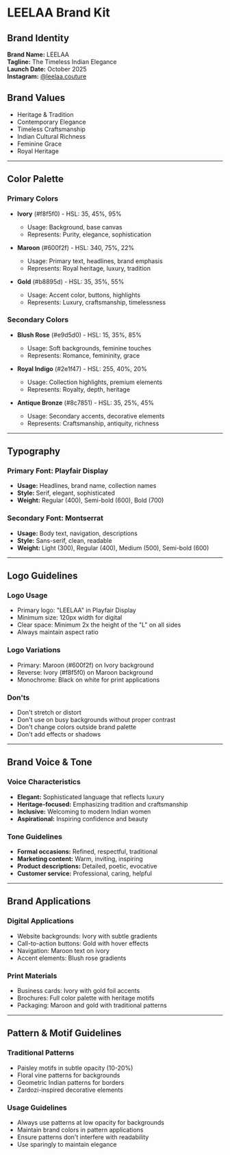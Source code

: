 # LEELAA Brand Kit

## Brand Identity

**Brand Name:** LEELAA  
**Tagline:** The Timeless Indian Elegance  
**Launch Date:** October 2025  
**Instagram:** [@leelaa.couture](https://www.instagram.com/leelaa.couture/)

## Brand Values
- Heritage & Tradition
- Contemporary Elegance
- Timeless Craftsmanship
- Indian Cultural Richness
- Feminine Grace
- Royal Heritage

---

## Color Palette

### Primary Colors
- **Ivory** (#f8f5f0) - HSL: 35, 45%, 95%
  - Usage: Background, base canvas
  - Represents: Purity, elegance, sophistication

- **Maroon** (#600f2f) - HSL: 340, 75%, 22%
  - Usage: Primary text, headlines, brand emphasis
  - Represents: Royal heritage, luxury, tradition

- **Gold** (#b8895d) - HSL: 35, 35%, 55%
  - Usage: Accent color, buttons, highlights
  - Represents: Luxury, craftsmanship, timelessness

### Secondary Colors
- **Blush Rose** (#e9d5d0) - HSL: 15, 35%, 85%
  - Usage: Soft backgrounds, feminine touches
  - Represents: Romance, femininity, grace

- **Royal Indigo** (#2e1f47) - HSL: 255, 40%, 20%
  - Usage: Collection highlights, premium elements
  - Represents: Royalty, depth, heritage

- **Antique Bronze** (#8c7851) - HSL: 35, 25%, 45%
  - Usage: Secondary accents, decorative elements
  - Represents: Craftsmanship, antiquity, richness

---

## Typography

### Primary Font: Playfair Display
- **Usage:** Headlines, brand name, collection names
- **Style:** Serif, elegant, sophisticated
- **Weight:** Regular (400), Semi-bold (600), Bold (700)

### Secondary Font: Montserrat
- **Usage:** Body text, navigation, descriptions
- **Style:** Sans-serif, clean, readable
- **Weight:** Light (300), Regular (400), Medium (500), Semi-bold (600)

---

## Logo Guidelines

### Logo Usage
- Primary logo: "LEELAA" in Playfair Display
- Minimum size: 120px width for digital
- Clear space: Minimum 2x the height of the "L" on all sides
- Always maintain aspect ratio

### Logo Variations
- Primary: Maroon (#600f2f) on Ivory background
- Reverse: Ivory (#f8f5f0) on Maroon background
- Monochrome: Black on white for print applications

### Don'ts
- Don't stretch or distort
- Don't use on busy backgrounds without proper contrast
- Don't change colors outside brand palette
- Don't add effects or shadows

---

## Brand Voice & Tone

### Voice Characteristics
- **Elegant:** Sophisticated language that reflects luxury
- **Heritage-focused:** Emphasizing tradition and craftsmanship
- **Inclusive:** Welcoming to modern Indian women
- **Aspirational:** Inspiring confidence and beauty

### Tone Guidelines
- **Formal occasions:** Refined, respectful, traditional
- **Marketing content:** Warm, inviting, inspiring
- **Product descriptions:** Detailed, poetic, evocative
- **Customer service:** Professional, caring, helpful

---

## Brand Applications

### Digital Applications
- Website backgrounds: Ivory with subtle gradients
- Call-to-action buttons: Gold with hover effects
- Navigation: Maroon text on ivory
- Accent elements: Blush rose gradients

### Print Materials
- Business cards: Ivory with gold foil accents
- Brochures: Full color palette with heritage motifs
- Packaging: Maroon and gold with traditional patterns

---

## Pattern & Motif Guidelines

### Traditional Patterns
- Paisley motifs in subtle opacity (10-20%)
- Floral vine patterns for backgrounds
- Geometric Indian patterns for borders
- Zardozi-inspired decorative elements

### Usage Guidelines
- Always use patterns at low opacity for backgrounds
- Maintain brand colors in pattern applications
- Ensure patterns don't interfere with readability
- Use sparingly to maintain elegance
